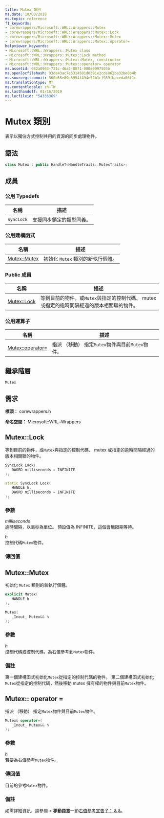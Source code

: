 ```yaml
---
title: Mutex 類別
ms.date: 10/03/2018
ms.topic: reference
f1_keywords:
- corewrappers/Microsoft::WRL::Wrappers::Mutex
- corewrappers/Microsoft::WRL::Wrappers::Mutex::Lock
- corewrappers/Microsoft::WRL::Wrappers::Mutex::Mutex
- corewrappers/Microsoft::WRL::Wrappers::Mutex::operator=
helpviewer_keywords:
- Microsoft::WRL::Wrappers::Mutex class
- Microsoft::WRL::Wrappers::Mutex::Lock method
- Microsoft::WRL::Wrappers::Mutex::Mutex, constructor
- Microsoft::WRL::Wrappers::Mutex::operator= operator
ms.assetid: 682a0963-721c-46a2-8871-000e9997505b
ms.openlocfilehash: 93de43ac7e5314501d0391e2cde862ba32be0b4b
ms.sourcegitcommit: 360b55e89e5954f494e52b1cf989fbaceda06f1c
ms.translationtype: MT
ms.contentlocale: zh-TW
ms.lasthandoff: 01/16/2019
ms.locfileid: "54336369"
---
```

# <a name="mutex-class"></a>Mutex 類別

表示以獨佔方式控制共用的資源的同步處理物件。

## <a name="syntax"></a>語法

```cpp
class Mutex : public HandleT<HandleTraits::MutexTraits>;
```

## <a name="members"></a>成員

### <a name="public-typedefs"></a>公用 Typedefs

名稱       | 描述
---------- | ------------------------------------------------------
`SyncLock` | 支援同步鎖定的類型同義。

### <a name="public-constructor"></a>公用建構函式

名稱                   | 描述
---------------------- | ------------------------------------------------
[Mutex::Mutex](#mutex) | 初始化 `Mutex` 類別的新執行個體。

### <a name="public-members"></a>Public 成員

名稱                 | 描述
-------------------- | --------------------------------------------------------------------------------------------------------------------------------------------------------------
[Mutex::Lock](#lock) | 等到目前的物件，或`Mutex`與指定的控制代碼、 mutex 或指定的逾時間隔經過的版本相關聯的物件。

### <a name="public-operator"></a>公用運算子

名稱                                 | 描述
------------------------------------ | ---------------------------------------------------------------------------
[Mutex::operator=](#operator-assign) | 指派 （移動） 指定`Mutex`物件與目前`Mutex`物件。

## <a name="inheritance-hierarchy"></a>繼承階層

`Mutex`

## <a name="requirements"></a>需求

**標頭：** corewrappers.h

**命名空間：** Microsoft::WRL::Wrappers

## <a name="lock"></a>Mutex::Lock

等到目前的物件，或`Mutex`與指定的控制代碼、 mutex 或指定的逾時間隔經過的版本相關聯的物件。

```cpp
SyncLock Lock(
   DWORD milliseconds = INFINITE
);

static SyncLock Lock(
   HANDLE h,
   DWORD milliseconds = INFINITE
);
```

### <a name="parameters"></a>參數

*milliseconds*<br/>
逾時間隔，以毫秒為單位。 預設值為 INFINITE，這個會無限期等待。

*h*<br/>
控制代碼`Mutex`物件。

### <a name="return-value"></a>傳回值

## <a name="mutex"></a>Mutex::Mutex

初始化 `Mutex` 類別的新執行個體。

```cpp
explicit Mutex(
   HANDLE h
);

Mutex(
   _Inout_ Mutex&& h
);
```

### <a name="parameters"></a>參數

*h*<br/>
控制代碼或控制代碼，為右值參考到`Mutex`物件。

### <a name="remarks"></a>備註

第一個建構函式初始化`Mutex`從指定的控制代碼的物件。 第二個建構函式初始化`Mutex`從指定的控制代碼，然後移動 mutex 擁有權的物件與目前`Mutex`物件。

## <a name="operator-assign"></a>Mutex:: operator =

指派 （移動） 指定`Mutex`物件與目前`Mutex`物件。

```cpp
Mutex& operator=(
   _Inout_ Mutex&& h
);
```

### <a name="parameters"></a>參數

*h*<br/>
若要為右值參考`Mutex`物件。

### <a name="return-value"></a>傳回值

目前的參考`Mutex`物件。

### <a name="remarks"></a>備註

如需詳細資訊，請參閱 <<c0>  **移動語意**一節[右值參考宣告子： & &](../../cpp/rvalue-reference-declarator-amp-amp.md)。

